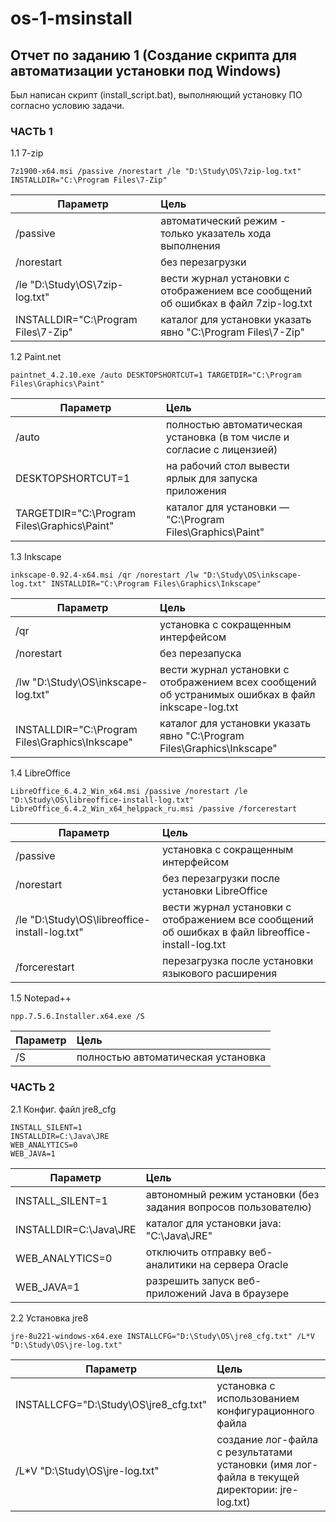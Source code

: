 # os-1-msinstall
## Отчет по заданию 1 (Создание скрипта для автоматизации установки под Windows)
Был написан скрипт (install_script.bat), выполняющий установку ПО согласно условию задачи.
### ЧАСТЬ 1
1.1 7-zip
```
7z1900-x64.msi /passive /norestart /le "D:\Study\OS\7zip-log.txt" INSTALLDIR="C:\Program Files\7-Zip"
```
| Параметр       | Цель                |
| ------------- |:------------------|
| /passive | автоматический режим - только указатель хода выполнения |
| /norestart | без перезагрузки |
| /le "D:\Study\OS\7zip-log.txt" | вести журнал установки с отображением все сообщений об ошибках в файл 7zip-log.txt |
| INSTALLDIR="C:\Program Files\7-Zip" | каталог для установки указать явно "C:\Program Files\7-Zip" |

1.2 Paint.net
```
paintnet_4.2.10.exe /auto DESKTOPSHORTCUT=1 TARGETDIR="C:\Program Files\Graphics\Paint"
```
| Параметр       | Цель                |
| ------------- |:------------------|
| /auto | полностью автоматическая установка (в том числе и согласие с лицензией) |
| DESKTOPSHORTCUT=1 | на рабочий стол вывести ярлык для запуска приложения |
| TARGETDIR="C:\Program Files\Graphics\Paint" | каталог для установки — "C:\Program Files\Graphics\Paint" |

1.3 Inkscape
```
inkscape-0.92.4-x64.msi /qr /norestart /lw "D:\Study\OS\inkscape-log.txt" INSTALLDIR="C:\Program Files\Graphics\Inkscape"
```
| Параметр       | Цель                |
| ------------- |:------------------|
| /qr | установка с сокращенным интерфейсом |
| /norestart | без перезапуска |
| /lw "D:\Study\OS\inkscape-log.txt" | вести журнал установки с отображением всех сообщений об устранимых ошибках в файл inkscape-log.txt |
| INSTALLDIR="C:\Program Files\Graphics\Inkscape" | каталог для установки указать явно "C:\Program Files\Graphics\Inkscape" |

1.4 LibreOffice
```
LibreOffice_6.4.2_Win_x64.msi /passive /norestart /le "D:\Study\OS\libreoffice-install-log.txt"
LibreOffice_6.4.2_Win_x64_helppack_ru.msi /passive /forcerestart
```
| Параметр       | Цель                |
| ------------- |:------------------|
| /passive | установка с сокращенным интерфейсом |
| /norestart | без перезагрузки после установки LibreOffice |
| /le "D:\Study\OS\libreoffice-install-log.txt" | вести журнал установки с отображением все сообщений об ошибках в файл libreoffice-install-log.txt |
| /forcerestart | перезагрузка после установки языкового расширения |

1.5 Notepad++
```
npp.7.5.6.Installer.x64.exe /S
```
| Параметр       | Цель                |
| ------------- |:------------------|
| /S | полностью автоматическая установка |

### ЧАСТЬ 2
2.1 Конфиг. файл jre8_cfg
```
INSTALL_SILENT=1
INSTALLDIR=C:\Java\JRE
WEB_ANALYTICS=0
WEB_JAVA=1
```
| Параметр       | Цель                |
| ------------- |:------------------|
| INSTALL_SILENT=1 | автономный режим установки (без задания вопросов пользователю) |
| INSTALLDIR=C:\Java\JRE | каталог для установки java: "C:\Java\JRE" |
| WEB_ANALYTICS=0 | отключить отправку веб-аналитики на сервера Oracle |
| WEB_JAVA=1 | разрешить запуск веб-приложений Java в браузере |

2.2 Установка jre8
```
jre-8u221-windows-x64.exe INSTALLCFG="D:\Study\OS\jre8_cfg.txt" /L*V "D:\Study\OS\jre-log.txt"
```
| Параметр       | Цель                |
| ------------- |:------------------|
| INSTALLCFG="D:\Study\OS\jre8_cfg.txt" | установка с использованием конфигурационного файла |
| /L*V "D:\Study\OS\jre-log.txt" | создание лог-файла с результатами установки (имя лог-файла в текущей директории: jre-log.txt) |
